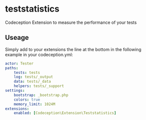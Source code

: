 # teststatistics
Codeception Extension to measure the performance of your tests

## Useage
Simply add to your extensions the line at the bottom in the following example in your codeception.yml:

```yaml
actor: Tester
paths:
    tests: tests
    log: tests/_output
    data: tests/_data
    helpers: tests/_support
settings:
    bootstrap: _bootstrap.php
    colors: true
    memory_limit: 1024M
extensions:
    enabled: [Codeception\Extension\Teststatistics]
```
